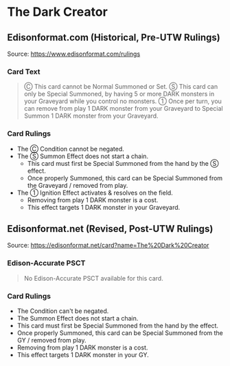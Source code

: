 # The Dark Creator

## Edisonformat.com (Historical, Pre-UTW Rulings)

Source: https://www.edisonformat.com/rulings

### Card Text

> Ⓒ This card cannot be Normal Summoned or Set. Ⓢ This card can only be Special Summoned, by having 5 or more DARK monsters in your Graveyard while you control no monsters. ① Once per turn, you can remove from play 1 DARK monster from your Graveyard to Special Summon 1 DARK monster from your Graveyard.

### Card Rulings

*   The Ⓒ Condition cannot be negated.
*   The Ⓢ Summon Effect does not start a chain.
    *   This card must first be Special Summoned from the hand by the Ⓢ effect.
    *   Once properly Summoned, this card can be Special Summoned from the Graveyard / removed from play.
*   The ① Ignition Effect activates & resolves on the field.
    *   Removing from play 1 DARK monster is a cost.
    *   This effect targets 1 DARK monster in your Graveyard.

## Edisonformat.net (Revised, Post-UTW Rulings)

Source: https://edisonformat.net/card?name=The%20Dark%20Creator

### Edison-Accurate PSCT

> No Edison-Accurate PSCT available for this card.

### Card Rulings

*   The Condition can't be negated.
*   The Summon Effect does not start a chain.
*   This card must first be Special Summoned from the hand by the effect.
*   Once properly Summoned, this card can be Special Summoned from the GY / removed from play.
*   Removing from play 1 DARK monster is a cost.
*   This effect targets 1 DARK monster in your GY.
            